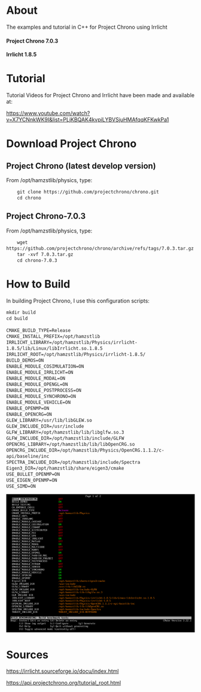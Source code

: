 # About 
The examples and tutorial in C++ for Project Chrono using Irrlicht

#### Project Chrono 7.0.3
#### Irrlicht 1.8.5

# Tutorial
Tutorial Videos for Project Chrono and Irrlicht have been made and available at:

https://www.youtube.com/watch?v=X7YCNnkWK9I&list=PLjKBQAK4kvpiLYBVSjuHMAfqqKFKwkPa1

# Download Project Chrono

## Project Chrono (latest develop version)
From /opt/hamzstlib/physics, type:

        git clone https://github.com/projectchrono/chrono.git
        cd chrono

## Project Chrono-7.0.3
From /opt/hamzstlib/physics, type:

        wget https://github.com/projectchrono/chrono/archive/refs/tags/7.0.3.tar.gz
        tar -xvf 7.0.3.tar.gz
        cd chrono-7.0.3

# How to Build

In building Project Chrono, I use this configuration scripts:
    
    mkdir build
    cd build
    
    CMAKE_BUILD_TYPE=Release
    CMAKE_INSTALL_PREFIX=/opt/hamzstlib
    IRRLICHT_LIBRARY=/opt/hamzstlib/Physics/irrlicht-1.8.5/lib/Linux/libIrrlicht.so.1.8.5
    IRRLICHT_ROOT=/opt/hamzstlib/Physics/irrlicht-1.8.5/
    BUILD_DEMOS=ON
    ENABLE_MODULE_COSIMULATION=ON
    ENABLE_MODULE_IRRLICHT=ON
    ENABLE_MODULE_MODAL=ON
    ENABLE_MODULE_OPENGL=ON
    ENABLE_MODULE_POSTPROCESS=ON
    ENABLE_MODULE_SYNCHRONO=ON
    ENABLE_MODULE_VEHICLE=ON
    ENABLE_OPENMP=ON
    ENABLE_OPENCRG=ON
    GLEW_LIBRARY=/usr/lib/libGLEW.so
    GLEW_INCLUDE_DIR=/usr/include
    GLFW_LIBRARY=/opt/hamzstlib/lib/libglfw.so.3
    GLFW_INCLUDE_DIR=/opt/hamzstlib/include/GLFW
    OPENCRG_LIBRARY=/opt/hamzstlib/lib/libOpenCRG.so
    OPENCRG_INCLUDE_DIR=/opt/hamzstlib/Physics/OpenCRG.1.1.2/c-api/baseline/inc
    SPECTRA_INCLUDE_DIR=/opt/hamzstlib/include/Spectra
    Eigen3_DIR=/opt/hamzstlib/share/eigen3/cmake
    USE_BULLET_OPENMP=ON
    USE_EIGEN_OPENMP=ON
    USE_SIMD=ON

![ccmake](https://github.com/glanzkaiser/glanzshamzs/blob/main/ProjectChrono/images/chronoccmake.png)

# Sources
https://irrlicht.sourceforge.io/docu/index.html

https://api.projectchrono.org/tutorial_root.html


